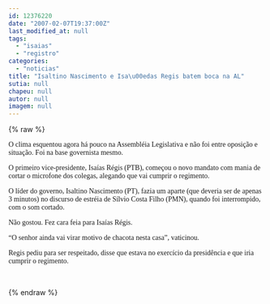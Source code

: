 ```yaml
---
id: 12376220
date: "2007-02-07T19:37:00Z"
last_modified_at: null
tags:
  - "isaias"
  - "registro"
categories:
  - "noticias"
title: "Isaltino Nascimento e Isa\u00edas Regis batem boca na AL"
sutia: null
chapeu: null
autor: null
imagem: null
---
```

{% raw %}
<p><P><FONT face=Verdana>O clima esquentou agora há pouco na Assembléia Legislativa e não foi entre oposição e situação. Foi na base governista mesmo.</FONT></P></p>
<p><P><FONT face=Verdana>O primeiro vice-presidente, Isaías Régis (PTB), começou o novo mandato com mania de cortar o microfone dos colegas, alegando que vai cumprir o regimento.</FONT></P></p>
<p><P><FONT face=Verdana>O líder do governo, Isaltino Nascimento (PT), fazia um aparte (que deveria ser de apenas 3 minutos) no discurso de estréia de Sílvio Costa Filho (PMN), quando foi interrompido, com o som cortado.</FONT></P></p>
<p><P><FONT face=Verdana>Não gostou. Fez cara feia para Isaías Régis.</FONT></P></p>
<p><P><FONT face=Verdana>“O senhor ainda vai virar motivo de chacota nesta casa”, vaticinou.</FONT></P></p>
<p><P><FONT face=Verdana>Regis pediu para ser respeitado, disse que estava no exercício da presidência e que iria cumprir o regimento.</FONT></P></p>
<p><P><FONT face=Verdana></FONT>&nbsp;</P> </p>
{% endraw %}